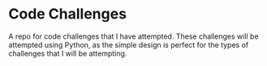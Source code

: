 # Code Challenges
A repo for code challenges that I have attempted.
These challenges will be attempted using Python, as the simple design is perfect for the types of challenges that I will be attempting.